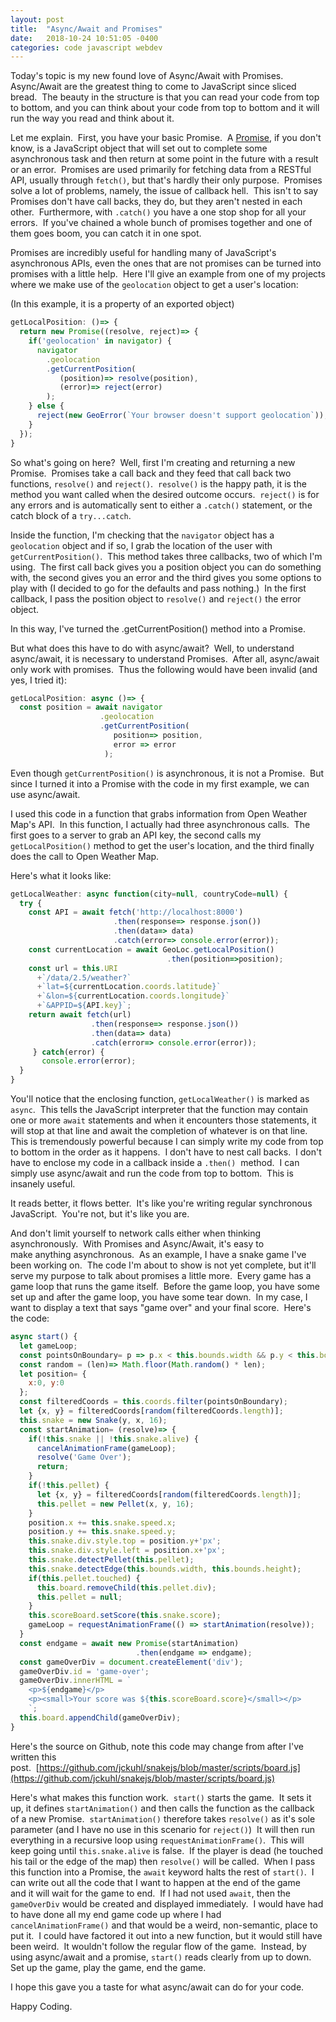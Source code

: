 ```yaml
---
layout: post
title:  "Async/Await and Promises"
date:   2018-10-24 10:51:05 -0400
categories: code javascript webdev
---
```


Today's topic is my new found love of Async/Await with Promises.  Async/Await are the greatest thing to come to JavaScript since sliced bread.  The beauty in the structure is that you can read your code from top to bottom, and you can think about your code from top to bottom and it will run the way you read and think about it.

Let me explain.  First, you have your basic Promise.  A [Promise](https://developer.mozilla.org/en-US/docs/Web/JavaScript/Reference/Global_Objects/Promise), if you don't know, is a JavaScript object that will set out to complete some asynchronous task and then return at some point in the future with a result or an error.  Promises are used primarily for fetching data from a RESTful API, usually through `fetch()`, but that's hardly their only purpose.  Promises solve a lot of problems, namely, the issue of callback hell.  This isn't to say Promises don't have call backs, they do, but they aren't nested in each other.  Furthermore, with `.catch()` you have a one stop shop for all your errors.  If you've chained a whole bunch of promises together and one of them goes boom, you can catch it in one spot.

Promises are incredibly useful for handling many of JavaScript's asynchronous APIs, even the ones that are not promises can be turned into promises with a little help.  Here I'll give an example from one of my projects where we make use of the `geolocation` object to get a user's location:

(In this example, it is a property of an exported object)

```javascript
getLocalPosition: ()=> {
  return new Promise((resolve, reject)=> {
    if('geolocation' in navigator) {
      navigator
        .geolocation
        .getCurrentPosition(
           (position)=> resolve(position), 
           (error)=> reject(error)
        );
    } else {
      reject(new GeoError(`Your browser doesn't support geolocation`));
    }
  });
}
```
So what's going on here?  Well, first I'm creating and returning a new Promise.  Promises take a call back and they feed that call back two functions, `resolve()` and `reject()`.  `resolve()` is the happy path, it is the method you want called when the desired outcome occurs.  `reject()` is for any errors and is automatically sent to either a `.catch()` statement, or the catch block of a `try...catch`.

Inside the function, I'm checking that the `navigator` object has a `geolocation` object and if so, I grab the location of the user with `getCurrentPosition()`.  This method takes three callbacks, two of which I'm using.  The first call back gives you a position object you can do something with, the second gives you an error and the third gives you some options to play with (I decided to go for the defaults and pass nothing.)  In the first callback, I pass the position object to `resolve()` and `reject()` the error object.

In this way, I've turned the .getCurrentPosition() method into a Promise.

But what does this have to do with async/await?  Well, to understand async/await, it is necessary to understand Promises.  After all, async/await only work with promises.  Thus the following would have been invalid (and yes, I tried it):

```javascript
getLocalPosition: async ()=> {
  const position = await navigator
                    .geolocation
                    .getCurrentPosition(
                       position=> position, 
                       error => error
                     );
```
Even though `getCurrentPosition()` is asynchronous, it is not a Promise.  But since I turned it into a Promise with the code in my first example, we can use async/await.

I used this code in a function that grabs information from Open Weather Map's API.  In this function, I actually had three asynchronous calls.  The first goes to a server to grab an API key, the second calls my `getLocalPosition()` method to get the user's location, and the third finally does the call to Open Weather Map.

Here's what it looks like:

```javascript
getLocalWeather: async function(city=null, countryCode=null) {
  try {
    const API = await fetch('http://localhost:8000')
                       .then(response=> response.json())
                       .then(data=> data)
                       .catch(error=> console.error(error));
    const currentLocation = await GeoLoc.getLocalPosition()
                                   .then(position=>position);
    const url = this.URI
      +`/data/2.5/weather?`
      +`lat=${currentLocation.coords.latitude}`
      +`&lon=${currentLocation.coords.longitude}`
      +`&APPID=${API.key}`;
    return await fetch(url)
                  .then(response=> response.json())
                  .then(data=> data)
                  .catch(error=> console.error(error));
     } catch(error) {
       console.error(error);
  }
}
```
You'll notice that the enclosing function, `getLocalWeather()` is marked as `async`.  This tells the JavaScript interpreter that the function may contain one or more `await` statements and when it encounters those statements, it will stop at that line and await the completion of whatever is on that line.  This is tremendously powerful because I can simply write my code from top to bottom in the order as it happens.  I don't have to nest call backs.  I don't have to enclose my code in a callback inside a `.then()`  method.  I can simply use async/await and run the code from top to bottom.  This is insanely useful.

It reads better, it flows better.  It's like you're writing regular synchronous JavaScript.  You're not, but it's like you are.

And don't limit yourself to network calls either when thinking asynchronously.  With Promises and Async/Await, it's easy to make anything asynchronous.  As an example, I have a snake game I've been working on.  The code I'm about to show is not yet complete, but it'll serve my purpose to talk about promises a little more.  Every game has a game loop that runs the game itself.  Before the game loop, you have some set up and after the game loop, you have some tear down.  In my case, I want to display a text that says "game over" and your final score.  Here's the code:

```javascript
async start() {
  let gameLoop;
  const pointsOnBoundary= p => p.x < this.bounds.width && p.y < this.bounds.height;
  const random = (len)=> Math.floor(Math.random() * len);
  let position= {
    x:0, y:0
  };
  const filteredCoords = this.coords.filter(pointsOnBoundary);
  let {x, y} = filteredCoords[random(filteredCoords.length)];
  this.snake = new Snake(y, x, 16);
  const startAnimation= (resolve)=> {
    if(!this.snake || !this.snake.alive) {
      cancelAnimationFrame(gameLoop);
      resolve('Game Over');
      return;
    }
    if(!this.pellet) {
      let {x, y} = filteredCoords[random(filteredCoords.length)];
      this.pellet = new Pellet(x, y, 16);
    }
    position.x += this.snake.speed.x;
    position.y += this.snake.speed.y;
    this.snake.div.style.top = position.y+'px';
    this.snake.div.style.left = position.x+'px';
    this.snake.detectPellet(this.pellet);
    this.snake.detectEdge(this.bounds.width, this.bounds.height);
    if(this.pellet.touched) {
      this.board.removeChild(this.pellet.div);
      this.pellet = null;
    }
    this.scoreBoard.setScore(this.snake.score);
    gameLoop = requestAnimationFrame(() => startAnimation(resolve));
  }
  const endgame = await new Promise(startAnimation)                      
                            .then(endgame => endgame);
  const gameOverDiv = document.createElement('div');
  gameOverDiv.id = 'game-over';
  gameOverDiv.innerHTML = `
    <p>${endgame}</p>
    <p><small>Your score was ${this.scoreBoard.score}</small></p>
    `;
  this.board.appendChild(gameOverDiv);
}
```
Here's the source on Github, note this code may change from after I've written this post.  [https://github.com/jckuhl/snakejs/blob/master/scripts/board.js](https://github.com/jckuhl/snakejs/blob/master/scripts/board.js)

Here's what makes this function work.  `start()` starts the game.  It sets it up, it defines `startAnimation()` and then calls the function as the callback of a new Promise.  `startAnimation()` therefore takes `resolve()` as it's sole parameter (and I have no use in this scenario for `reject()`)  It will then run everything in a recursive loop using `requestAnimationFrame()`.  This will keep going until `this.snake.alive` is false.  If the player is dead (he touched his tail or the edge of the map) then `resolve()` will be called.  When I pass this function into a Promise, the `await` keyword halts the rest of `start()`.  I can write out all the code that I want to happen at the end of the game and it will wait for the game to end.  If I had not used `await`, then the `gameOverDiv` would be created and displayed immediately.  I would have had to have done all my end game code up where I had `cancelAnimationFrame()` and that would be a weird, non-semantic, place to put it.  I could have factored it out into a new function, but it would still have been weird.  It wouldn't follow the regular flow of the game.  Instead, by using async/await and a promise, `start()` reads clearly from up to down.  Set up the game, play the game, end the game.

I hope this gave you a taste for what async/await can do for your code.

Happy Coding.